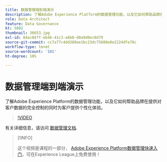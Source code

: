 ```yaml
---
title: 数据管理端到端演示
description: 了解Adobe Experience Platform的数据管理功能，以及它如何帮助品牌在提供对客户数据的完全控制的同时为客户提供个性化体验。
role: Data Architect
feature: Data Governance
kt: 5802
thumbnail: 36653.jpg
exl-id: 84ac047f-eb46-41c3-a6b0-d0a9d0ec0d79
source-git-commit: cc7a77c4dd380ae1bc23dc75608e8e2224dfe78c
workflow-type: tm+mt
source-wordcount: '101'
ht-degree: 10%

---
```


# 数据管理端到端演示

了解Adobe Experience Platform的数据管理功能，以及它如何帮助品牌在提供对客户数据的完全控制的同时为客户提供个性化体验。

>[!VIDEO](https://video.tv.adobe.com/v/36653?quality=12&learn=on)

有关详细信息，请访问 [数据管理文档](https://experienceleague.adobe.com/docs/experience-platform/data-governance/home.html?lang=zh-Hans).

>[!INFO]
>
> 这个视频是课程的一部分， [Adobe Experience Platform数据管理快速入门](https://experienceleague.adobe.com/?recommended=ExperiencePlatform-D-1-2021.1.dgov.gs)，可在Experience League上免费使用！
